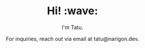 <h1 align='center'> Hi! :wave:</h1>
<p align='center'>
I'm Tatu.
</p>
<p align='center'>For inquiries, reach out via email at tatu@narigon.dev.</p>
